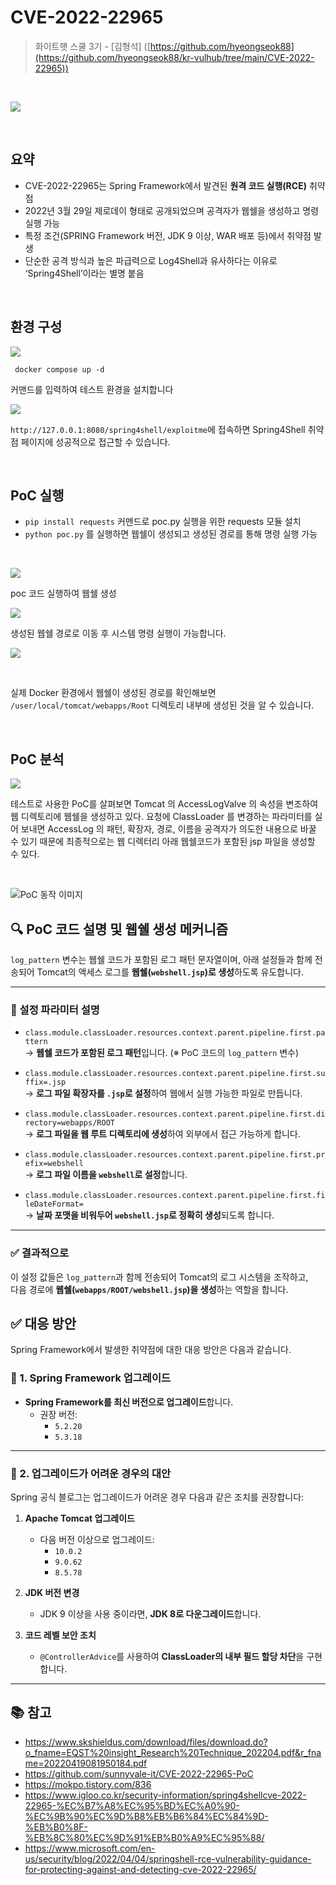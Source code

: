 # CVE-2022-22965

> 화이트햇 스쿨 3기 - [김형석] ([https://github.com/hyeongseok88](https://github.com/hyeongseok88/kr-vulhub/tree/main/CVE-2022-22965))

<br>

![](img/spring4shell-logo2.png)
 
<br/>

## 요약

- CVE-2022-22965는 Spring Framework에서 발견된 **원격 코드 실행(RCE)** 취약점
- 2022년 3월 29일 제로데이 형태로 공개되었으며 공격자가 웹쉘을 생성하고 명령 실행 가능
- 특정 조건(SPRING Framework 버전, JDK 9 이상, WAR 배포 등)에서 취약점 발생
- 단순한 공격 방식과 높은 파급력으로 Log4Shell과 유사하다는 이유로 ‘Spring4Shell’이라는 별명 붙음

<br/>

## 환경 구성

![](img/es.png)

```console
 docker compose up -d
```

커맨드를 입력하여 테스트 환경을 설치합니다
<br>

![](img/main.png)


`http://127.0.0.1:8080/spring4shell/exploitme`에 접속하면 Spring4Shell 취약점 페이지에 성공적으로 접근할 수 있습니다.


<br/>

## PoC 실행

- `pip install requests` 커맨드로 poc.py 실행을 위한 requests 모듈 설치
- `python poc.py` 를 실행하면 웹쉘이 생성되고 생성된 경로를 통해 명령 실행 가능
<br>

![](img/attack.png)


poc 코드 실행하여 웹쉘 생성

![](img/exc.png)


생성된 웹쉘 경로로 이동 후 시스템 명령 실행이 가능합니다.

![](img/webshell_loc2.png)

<br>

실제 Docker 환경에서 웹쉘이 생성된 경로를 확인해보면 `/user/local/tomcat/webapps/Root` 디렉토리 내부에 생성된 것을 알 수 있습니다.

<br>

## PoC 분석

![](img/poc.png)


테스트로 사용한 PoC를 살펴보면 Tomcat 의 AccessLogValve 의 속성을 변조하여 웹 디렉토리에
웹쉘을 생성하고 있다. 요청에 ClassLoader 를 변경하는 파라미터를 실어 보내면 AccessLog 의
패턴, 확장자, 경로, 이름을 공격자가 의도한 내용으로 바꿀 수 있기 때문에 최종적으로는 웹
디렉터리 아래 웹쉘코드가 포함된 jsp 파일을 생성할 수 있다.

<br>

![PoC 동작 이미지](img/p1.png)

## 🔍 PoC 코드 설명 및 웹쉘 생성 메커니즘

`log_pattern` 변수는 웹쉘 코드가 포함된 로그 패턴 문자열이며, 아래 설정들과 함께 전송되어 Tomcat의 액세스 로그를 **웹쉘(`webshell.jsp`)로 생성**하도록 유도합니다.

---

### 📌 설정 파라미터 설명

- `class.module.classLoader.resources.context.parent.pipeline.first.pattern`  
  → **웹쉘 코드가 포함된 로그 패턴**입니다. (※ PoC 코드의 `log_pattern` 변수)

- `class.module.classLoader.resources.context.parent.pipeline.first.suffix=.jsp`  
  → **로그 파일 확장자를 `.jsp`로 설정**하여 웹에서 실행 가능한 파일로 만듭니다.

- `class.module.classLoader.resources.context.parent.pipeline.first.directory=webapps/ROOT`  
  → **로그 파일을 웹 루트 디렉토리에 생성**하여 외부에서 접근 가능하게 합니다.

- `class.module.classLoader.resources.context.parent.pipeline.first.prefix=webshell`  
  → **로그 파일 이름을 `webshell`로 설정**합니다.

- `class.module.classLoader.resources.context.parent.pipeline.first.fileDateFormat=`  
  → **날짜 포맷을 비워두어 `webshell.jsp`로 정확히 생성**되도록 합니다.

---

### ✅ 결과적으로

이 설정 값들은 `log_pattern`과 함께 전송되어 Tomcat의 로그 시스템을 조작하고,  
다음 경로에 **웹쉘(`webapps/ROOT/webshell.jsp`)을 생성**하는 역할을 합니다.

## ✅ 대응 방안

Spring Framework에서 발생한 취약점에 대한 대응 방안은 다음과 같습니다.

### 🔹 1. Spring Framework 업그레이드

- **Spring Framework를 최신 버전으로 업그레이드**합니다.
  - 권장 버전:
    - `5.2.20`
    - `5.3.18`

---

### 🔹 2. 업그레이드가 어려운 경우의 대안

Spring 공식 블로그는 업그레이드가 어려운 경우 다음과 같은 조치를 권장합니다:

1. **Apache Tomcat 업그레이드**
   - 다음 버전 이상으로 업그레이드:
     - `10.0.2`
     - `9.0.62`
     - `8.5.78`

2. **JDK 버전 변경**
   - JDK 9 이상을 사용 중이라면, **JDK 8로 다운그레이드**합니다.

3. **코드 레벨 보안 조치**
   - `@ControllerAdvice`를 사용하여 **ClassLoader의 내부 필드 할당 차단**을 구현합니다.

---

## 📚 참고

- https://www.skshieldus.com/download/files/download.do?o_fname=EQST%20insight_Research%20Technique_202204.pdf&r_fname=20220419081950184.pdf
- https://github.com/sunnyvale-it/CVE-2022-22965-PoC
- https://mokpo.tistory.com/836
- https://www.igloo.co.kr/security-information/spring4shellcve-2022-22965-%EC%B7%A8%EC%95%BD%EC%A0%90-%EC%9B%90%EC%9D%B8%EB%B6%84%EC%84%9D-%EB%B0%8F-%EB%8C%80%EC%9D%91%EB%B0%A9%EC%95%88/
- https://www.microsoft.com/en-us/security/blog/2022/04/04/springshell-rce-vulnerability-guidance-for-protecting-against-and-detecting-cve-2022-22965/










